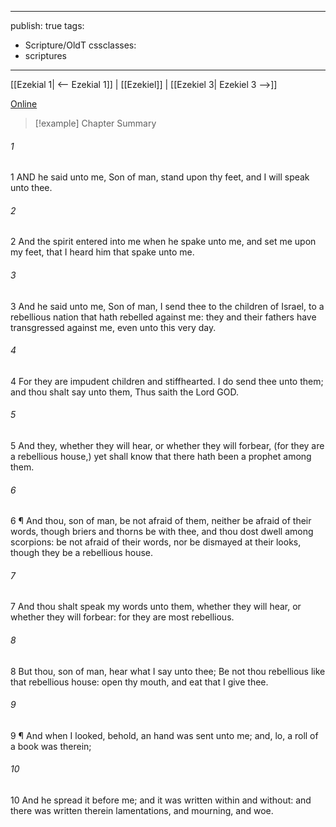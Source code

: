 

---
publish: true
tags:
  - Scripture/OldT
cssclasses:
  - scriptures
---
[[Ezekial 1| <-- Ezekial 1]] | [[Ezekiel]] | [[Ezekiel 3| Ezekiel 3 -->]]

[Online](https://churchofjesuschrist.org/study/scriptures/ot/ezek/2?lang=eng)

>[!example] Chapter Summary
>
###### 1
1 AND he said unto me, Son of man, stand upon thy feet, and I will speak unto thee.
###### 2
2 And the spirit entered into me when he spake unto me, and set me upon my feet, that I heard him that spake unto me.
###### 3
3 And he said unto me, Son of man, I send thee to the children of Israel, to a rebellious nation that hath rebelled against me: they and their fathers have transgressed against me, even unto this very day.
###### 4
4 For they are impudent children and stiffhearted.  I do send thee unto them; and thou shalt say unto them, Thus saith the Lord GOD.
###### 5
5 And they, whether they will hear, or whether they will forbear, (for they are a rebellious house,) yet shall know that there hath been a prophet among them.
###### 6
6 ¶ And thou, son of man, be not afraid of them, neither be afraid of their words, though briers and thorns be with thee, and thou dost dwell among scorpions: be not afraid of their words, nor be dismayed at their looks, though they be a rebellious house.
###### 7
7 And thou shalt speak my words unto them, whether they will hear, or whether they will forbear: for they are most rebellious.
###### 8
8 But thou, son of man, hear what I say unto thee; Be not thou rebellious like that rebellious house: open thy mouth, and eat that I give thee.
###### 9
9 ¶ And when I looked, behold, an hand was sent unto me; and, lo, a roll of a book was therein;
###### 10
10 And he spread it before me; and it was written within and without: and there was written therein lamentations, and mourning, and woe.



